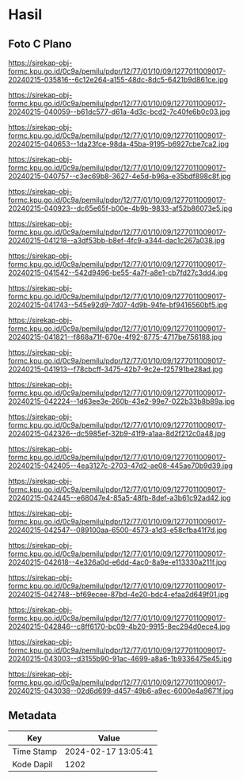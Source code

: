 # Hasil

## Foto C Plano

https://sirekap-obj-formc.kpu.go.id/0c9a/pemilu/pdpr/12/77/01/10/09/1277011009017-20240215-035816--6c12e264-a155-48dc-8dc5-6421b9d861ce.jpg

https://sirekap-obj-formc.kpu.go.id/0c9a/pemilu/pdpr/12/77/01/10/09/1277011009017-20240215-040059--b61dc577-d61a-4d3c-bcd2-7c40fe6b0c03.jpg

https://sirekap-obj-formc.kpu.go.id/0c9a/pemilu/pdpr/12/77/01/10/09/1277011009017-20240215-040653--1da23fce-98da-45ba-9195-b6927cbe7ca2.jpg

https://sirekap-obj-formc.kpu.go.id/0c9a/pemilu/pdpr/12/77/01/10/09/1277011009017-20240215-040757--c3ec69b8-3627-4e5d-b96a-e35bdf898c8f.jpg

https://sirekap-obj-formc.kpu.go.id/0c9a/pemilu/pdpr/12/77/01/10/09/1277011009017-20240215-040923--dc65e65f-b00e-4b9b-9833-af52b86073e5.jpg

https://sirekap-obj-formc.kpu.go.id/0c9a/pemilu/pdpr/12/77/01/10/09/1277011009017-20240215-041218--a3df53bb-b8ef-4fc9-a344-dac1c267a038.jpg

https://sirekap-obj-formc.kpu.go.id/0c9a/pemilu/pdpr/12/77/01/10/09/1277011009017-20240215-041542--542d9496-be55-4a7f-a8e1-cb7fd27c3dd4.jpg

https://sirekap-obj-formc.kpu.go.id/0c9a/pemilu/pdpr/12/77/01/10/09/1277011009017-20240215-041743--545e92d9-7d07-4d9b-94fe-bf9416560bf5.jpg

https://sirekap-obj-formc.kpu.go.id/0c9a/pemilu/pdpr/12/77/01/10/09/1277011009017-20240215-041821--f868a71f-670e-4f92-8775-4717be756188.jpg

https://sirekap-obj-formc.kpu.go.id/0c9a/pemilu/pdpr/12/77/01/10/09/1277011009017-20240215-041913--f78cbcff-3475-42b7-9c2e-f25791be28ad.jpg

https://sirekap-obj-formc.kpu.go.id/0c9a/pemilu/pdpr/12/77/01/10/09/1277011009017-20240215-042224--1d63ee3e-260b-43e2-99e7-022b33b8b89a.jpg

https://sirekap-obj-formc.kpu.go.id/0c9a/pemilu/pdpr/12/77/01/10/09/1277011009017-20240215-042326--dc5985ef-32b9-41f9-a1aa-8d2f212c0a48.jpg

https://sirekap-obj-formc.kpu.go.id/0c9a/pemilu/pdpr/12/77/01/10/09/1277011009017-20240215-042405--4ea3127c-2703-47d2-ae08-445ae70b9d39.jpg

https://sirekap-obj-formc.kpu.go.id/0c9a/pemilu/pdpr/12/77/01/10/09/1277011009017-20240215-042445--e68047e4-85a5-48fb-8def-a3b61c92ad42.jpg

https://sirekap-obj-formc.kpu.go.id/0c9a/pemilu/pdpr/12/77/01/10/09/1277011009017-20240215-042547--089100aa-6500-4573-a1d3-e58cfba41f7d.jpg

https://sirekap-obj-formc.kpu.go.id/0c9a/pemilu/pdpr/12/77/01/10/09/1277011009017-20240215-042618--4e326a0d-e6dd-4ac0-8a9e-e113330a211f.jpg

https://sirekap-obj-formc.kpu.go.id/0c9a/pemilu/pdpr/12/77/01/10/09/1277011009017-20240215-042748--bf69ecee-87bd-4e20-bdc4-efaa2d649f01.jpg

https://sirekap-obj-formc.kpu.go.id/0c9a/pemilu/pdpr/12/77/01/10/09/1277011009017-20240215-042846--c8ff6170-bc09-4b20-9915-8ec294d0ece4.jpg

https://sirekap-obj-formc.kpu.go.id/0c9a/pemilu/pdpr/12/77/01/10/09/1277011009017-20240215-043003--d3155b90-91ac-4699-a8a6-1b9336475e45.jpg

https://sirekap-obj-formc.kpu.go.id/0c9a/pemilu/pdpr/12/77/01/10/09/1277011009017-20240215-043038--02d6d699-d457-49b6-a9ec-6000e4a9671f.jpg


## Metadata

| Key        | Value               |
| ---------- | ------------------- |
| Time Stamp | 2024-02-17 13:05:41 |
| Kode Dapil | 1202                |



